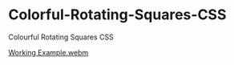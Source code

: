 # Colorful-Rotating-Squares-CSS
Colourful Rotating Squares CSS



[Working Example.webm](https://github.com/Shaheryarkhalid/Animated-Button-With-Border-Hover-Animation/assets/41621149/7ac9c1e9-3f75-4e77-ac5d-efc579cd6caf)
